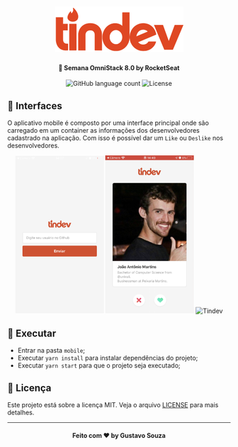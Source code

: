 <h1 align="center">
    <img alt="Tindev" src="../.github/logo.png" />
</h1>

<h4 align="center">
  🚀 Semana OmniStack 8.0 by RocketSeat
</h4>

<p align="center">
  <img alt="GitHub language count" src="https://img.shields.io/github/languages/count/guuhx97/tindev">
  <img alt="License" src="https://img.shields.io/badge/license-MIT-brightgreen">
</p>

## 📱 Interfaces
O aplicativo mobile é composto por uma interface principal onde são carregado em um container as informações dos desenvolvedores cadastrado na aplicação. Com isso é possível dar um `Like` ou `Deslike` nos desenvolvedores.


<div align="center">
    <img alt="Tindev" src="../.github/mobile-login.png" width="200px" height="355.5px"/>
    <img alt="Tindev" src="../.github/mobile-home.png" width="200px" />
    <img alt="Tindev" src="../.github/mobile-tindev.gif" width="200px" height="355.5px" />
</div>

## 🔄 Executar
- Entrar na pasta `mobile`;
 - Executar `yarn install` para instalar dependências do projeto;
 - Executar `yarn start` para que o projeto seja executado;

 ## 📝 Licença
Este projeto está sobre a licença MIT. Veja o arquivo [LICENSE](../LICENSE.md) para mais detalhes.


---
<h4 align="center">
  Feito com ❤️ by Gustavo Souza
</h4>

